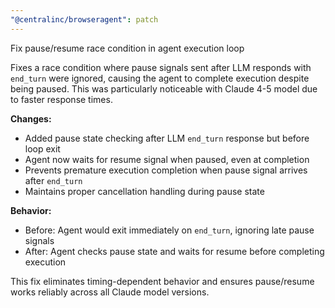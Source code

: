 ```yaml
---
"@centralinc/browseragent": patch
---
```


Fix pause/resume race condition in agent execution loop

Fixes a race condition where pause signals sent after LLM responds with `end_turn` were ignored, causing the agent to complete execution despite being paused. This was particularly noticeable with Claude 4-5 model due to faster response times.

**Changes:**
- Added pause state checking after LLM `end_turn` response but before loop exit
- Agent now waits for resume signal when paused, even at completion
- Prevents premature execution completion when pause signal arrives after `end_turn`
- Maintains proper cancellation handling during pause state

**Behavior:**
- Before: Agent would exit immediately on `end_turn`, ignoring late pause signals
- After: Agent checks pause state and waits for resume before completing execution

This fix eliminates timing-dependent behavior and ensures pause/resume works reliably across all Claude model versions.
